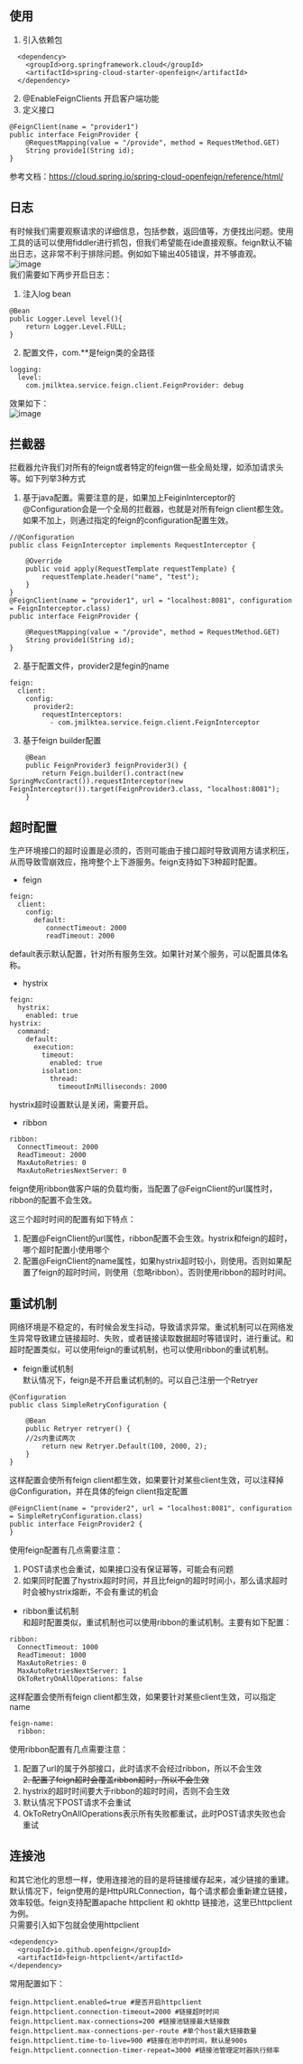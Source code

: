 ## 使用   
1. 引入依赖包
```
  <dependency>
    <groupId>org.springframework.cloud</groupId>
    <artifactId>spring-cloud-starter-openfeign</artifactId>
  </dependency>
```
2. @EnableFeignClients 开启客户端功能
3. 定义接口
```
@FeignClient(name = "provider1")
public interface FeignProvider {
    @RequestMapping(value = "/provide", method = RequestMethod.GET)
    String provide1(String id);
}
```
参考文档：https://cloud.spring.io/spring-cloud-openfeign/reference/html/

## 日志
有时候我们需要观察请求的详细信息，包括参数，返回值等，方便找出问题。使用工具的话可以使用fiddler进行抓包，但我们希望能在ide直接观察。feign默认不输出日志，这非常不利于排除问题。例如如下输出405错误，并不够直观。  
![image](https://github.com/jmilktea/jmilktea/blob/master/spring%20service/feign/images/nolog.png)    
我们需要如下两步开启日志：  
1. 注入log bean
```
@Bean
public Logger.Level level(){
    return Logger.Level.FULL;
}
```
2. 配置文件，com.**是feign类的全路径
```
logging:
  level:
    com.jmilktea.service.feign.client.FeignProvider: debug
```
效果如下：  
![image](https://github.com/jmilktea/jmilktea/blob/master/spring%20service/feign/images/log.png)  

## 拦截器
拦截器允许我们对所有的feign或者特定的feign做一些全局处理，如添加请求头等。如下列举3种方式
1. 基于java配置。需要注意的是，如果加上FeiginInterceptor的@Configuration会是一个全局的拦截器，也就是对所有feign client都生效。如果不加上，则通过指定的feign的configuration配置生效。  
```
//@Configuration
public class FeignInterceptor implements RequestInterceptor {

    @Override
    public void apply(RequestTemplate requestTemplate) {
        requestTemplate.header("name", "test");
    }
}
@FeignClient(name = "provider1", url = "localhost:8081", configuration = FeignInterceptor.class)
public interface FeignProvider {

    @RequestMapping(value = "/provide", method = RequestMethod.GET)
    String provide1(String id);
}
```
2. 基于配置文件，provider2是fegin的name  
```
feign:
  client:
    config:
      provider2:
        requestInterceptors:
          - com.jmilktea.service.feign.client.FeignInterceptor
```
3. 基于feign builder配置  
```
    @Bean
    public FeignProvider3 feignProvider3() {
        return Feign.builder().contract(new SpringMvcContract()).requestInterceptor(new FeignInterceptor()).target(FeignProvider3.class, "localhost:8081");
    }
```

## 超时配置  
生产环境接口的超时设置是必须的，否则可能由于接口超时导致调用方请求积压，从而导致雪崩效应，拖垮整个上下游服务。feign支持如下3种超时配置。
- feign
```
feign:
  client:
    config:
      default:
         connectTimeout: 2000
         readTimeout: 2000
```
default表示默认配置，针对所有服务生效。如果针对某个服务，可以配置具体名称。
- hystrix
```
feign:
  hystrix:
    enabled: true
hystrix:
  command:
    default:
      execution:
        timeout:
          enabled: true
        isolation:
          thread:
            timeoutInMilliseconds: 2000
```
hystrix超时设置默认是关闭，需要开启。
- ribbon  
```
ribbon:
  ConnectTimeout: 2000
  ReadTimeout: 2000
  MaxAutoRetries: 0
  MaxAutoRetriesNextServer: 0
```
feign使用ribbon做客户端的负载均衡，当配置了@FeignClient的url属性时，ribbon的配置不会生效。   

这三个超时时间的配置有如下特点：
1. 配置@FeignClient的url属性，ribbon配置不会生效。hystrix和feign的超时，哪个超时配置小使用哪个
2. 配置@FeignClient的name属性，如果hystrix超时较小，则使用。否则如果配置了feign的超时时间，则使用（忽略ribbon）。否则使用ribbon的超时时间。

## 重试机制  
网络环境是不稳定的，有时候会发生抖动，导致请求异常。重试机制可以在网络发生异常导致建立链接超时、失败，或者链接读取数据超时等错误时，进行重试。和超时配置类似，可以使用feign的重试机制，也可以使用ribbon的重试机制。
- feign重试机制  
默认情况下，feign是不开启重试机制的。可以自己注册一个Retryer
```
@Configuration
public class SimpleRetryConfiguration {

	@Bean
	public Retryer retryer() {
    //2s内重试两次
		return new Retryer.Default(100, 2000, 2);
	}
}
```
这样配置会使所有feign client都生效，如果要针对某些client生效，可以注释掉@Configuration，并在具体的feign client指定配置
```
@FeignClient(name = "provider2", url = "localhost:8081", configuration = SimpleRetryConfiguration.class)
public interface FeignProvider2 {
}
```  
使用feign配置有几点需要注意：  
1. POST请求也会重试，如果接口没有保证幂等，可能会有问题  
2. 如果同时配置了hystrix超时时间，并且比feign的超时时间小，那么请求超时时会被hystrix熔断，不会有重试的机会
- ribbon重试机制  
和超时配置类似，重试机制也可以使用ribbon的重试机制。主要有如下配置：
```
ribbon:
  ConnectTimeout: 1000 
  ReadTimeout: 1000
  MaxAutoRetries: 0
  MaxAutoRetriesNextServer: 1  
  OkToRetryOnAllOperations: false
```
这样配置会使所有feign client都生效，如果要针对某些client生效，可以指定name
```
feign-name:
  ribbon:
```
使用ribbon配置有几点需要注意：
1. 配置了url的属于外部接口，此时请求不会经过ribbon，所以不会生效  
~~2. 配置了feign超时会覆盖ribbon超时，所以不会生效~~  
2. hystrix的超时时间要大于ribbon的超时时间，否则不会生效  
3. 默认情况下POST请求不会重试
4. OkToRetryOnAllOperations表示所有失败都重试，此时POST请求失败也会重试

## 连接池  
和其它池化的思想一样，使用连接池的目的是将链接缓存起来，减少链接的重建。默认情况下，feign使用的是HttpURLConnection，每个请求都会重新建立链接，效率较低。feign支持配置apache httpclient 和 okhttp 链接池，这里已httpclient为例。  
只需要引入如下包就会使用httpclient
```
<dependency>
  <groupId>io.github.openfeign</groupId>
  <artifactId>feign-httpclient</artifactId>
</dependency>
```  
常用配置如下：
```
feign.httpclient.enabled=true #是否开启httpclient
feign.httpclient.connection-timeout=2000 #链接超时时间
feign.httpclient.max-connections=200 #链接池链接最大链接数
feign.httpclient.max-connections-per-route #单个host最大链接数量 
feign.httpclient.time-to-live=900 #链接在池中的时间，默认是900s
feign.httpclient.connection-timer-repeat=3000 #链接池管理定时器执行频率
```
